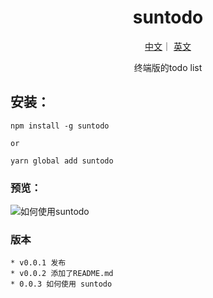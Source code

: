 <h1 align="center">suntodo</h1>
<div align="center">
<p align="center">
  <a href="./README.md">中文</a>｜
  <a href="./English.md">英文</a>
</p>

终端版的todo list
</div>



## 安装：

```
npm install -g suntodo

or

yarn global add suntodo
```

### 预览：


![如何使用suntodo](https://p3-juejin.byteimg.com/tos-cn-i-k3u1fbpfcp/c4fc8f694b414ee8b91743d268fa822c~tplv-k3u1fbpfcp-watermark.image?)

### 版本

    * v0.0.1 发布
    * v0.0.2 添加了README.md
    * 0.0.3 如何使用 suntodo 
    

